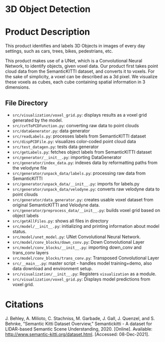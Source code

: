 # 3D Object Detection
# Product Description

This product identifies and labels 3D Objects in images of every day settings, such as cars, trees, bikes, pedestrians, etc. 

This product makes use of a UNet, which is a Convolutional Neural Network, to identify objects, given voxel data. Our product first takes point cloud data from the SemanticKITTI dataset, and converts it to voxels. For the sake of simplicity, a voxel can be described as a 3d pixel. We visualize these voxels as cubes, each cube containing spatial information in 3 dimensions.
## File Directory
- `src/visualization/voxel_grid.py`: displays results as a voxel grid generated by the model.
- `src/cvtToPCDFunction.py`: converting raw data to point clouds
- `src/dataGenerator.py`: data generator
- `src/readLabels.py`: processes labels from SemanticKITTI dataset
- `src/dispPCDFile.py`: visualizes color-coded point cloud data
- `src/test_datagen.py`: tests data generator 
- `src/getLabels.py`: fetches object labels from SemanticKITTI dataset 
- `src/generator/__init__.py`: importing DataGenerator
- `src/generator/index_data.py`: indexes data by reformatting paths from the velodyne file
- `src/generator/unpack_data/labels.py`: processing raw data from SemanticKITTI
- `src/generator/unpack_data/__init__.py`: imports for labels.py
- `src/generator/unpack_data/velodyne.py`: converts raw velodyne data to point clouds
- `src/generator/data_generator.py`: creates usable voxel dataset from original SemanticKITTI and Velodyne data.
- `src/generator/preprocess_data/__init__.py`: builds voxel grid based on object labels
- `src/getAllFiles.py`: shows all files in directory
- `src/model/__init__.py`: initializing and printing information about model status.
- `src/model/unet_model.py`: UNet Convolutional Neural Network.
- `src/model/conv_blocks/down_conv.py`: Down Convolutional Layer 
- `src/model/conv_blocks/__init__.py`: importing down_conv and trans_conv layers
- `src/model/conv_blocks/trans_conv.py`: Transposed Convolutional Layer
- `src/__main__.py`: master script - handles model training+demo, also data download and environment setup.
- `src/visualization/__init__.py`: Registers `visualization` as a module.
- `src/visualization/voxel_grid.py`: Displays model predictions from voxel grid.

# Citations
J. Behley, A. Milioto, C. Stachniss, M. Garbade, J. Gall, J. Quenzel, and S. Behnke, “Semantic Kitti Dataset Overview,” Semantickitti - A dataset for LIDAR-based Semantic Scene Understanding, 2020. [Online]. Available: http://www.semantic-kitti.org/dataset.html. [Accessed: 08-Dec-2021].
